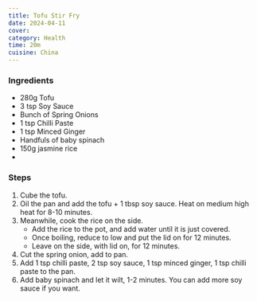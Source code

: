 ```yaml
---
title: Tofu Stir Fry
date: 2024-04-11
cover: 
category: Health
time: 20m
cuisine: China
---
```


### Ingredients
- 280g Tofu
- 3 tsp Soy Sauce
- Bunch of Spring Onions
- 1 tsp Chilli Paste
- 1 tsp Minced Ginger
- Handfuls of baby spinach
- 150g jasmine rice
- 
### Steps
1. Cube the tofu.
2. Oil the pan and add the tofu + 1 tbsp soy sauce. Heat on medium high heat for 8-10 minutes.
3. Meanwhile, cook the rice on the side.
   - Add the rice to the pot, and add water until it is just covered.
   - Once boiling, reduce to low and put the lid on for 12 minutes.
   - Leave on the side, with lid on, for 12 minutes.
4. Cut the spring onion, add to pan.
5. Add 1 tsp chilli paste, 2 tsp soy sauce, 1 tsp minced ginger, 1 tsp chilli paste to the pan.
6. Add baby spinach and let it wilt, 1-2 minutes. You can add more soy sauce if you want.
